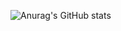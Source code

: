 ![Anurag's GitHub stats](https://github-readme-stats.vercel.app/api?username=aloekman27&show_icons=true&theme=radical)
